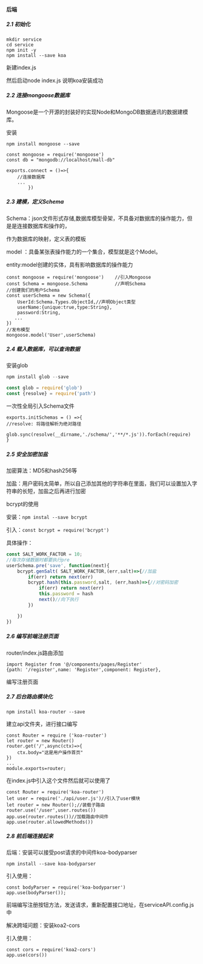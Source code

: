 #### 后端
##### 2.1 初始化

```
mkdir service
cd service
npm init -y
npm install --save koa
```

新建index.js

然后启动node index.js 说明koa安装成功

##### 2.2 连接mongoose数据库

Mongoose是一个开源的封装好的实现Node和MongoDB数据通讯的数据建模库。

安装

```shell
npm install mongoose --save
```

```
const mongoose = require('mongoose')
const db = "mongodb://localhost/mall-db"

exports.connect = ()=>{
    //连接数据库
    ...   
        })
```

##### 2.3 建模，定义Schema

Schema：json文件形式存储,数据库模型骨架，不具备对数据库的操作能力，但是是连接数据库和操作的，

作为数据库的映射，定义表的模板

model ：具备某张表操作能力的一个集合，模型就是这个Model。

entity:model创建的实体，具有影响数据库的操作能力

```
const mongoose = require('mongoose')    //引入Mongoose
const Schema = mongoose.Schema          //声明Schema
//创建我们的用户Schema
const userSchema = new Schema({
    UserId:Schema.Types.ObjectId,//声明Object类型
    userName:{unique:true,type:String},
    password:String,
   ...
})
//发布模型
mongoose.model('User',userSchema)
```

##### 2.4 载入数据库，可以查询数据

安装glob

```javascript
npm install glob --save

const glob = require('glob')
const {resolve} = require('path')
```

一次性全局引入Schema文件

```
exports.initSchemas = () =>{
//resolve: 将路径解析为绝对路径
    glob.sync(resolve(__dirname,'./schema/','**/*.js')).forEach(require)
}
```

##### 2.5 安全加密加盐

加密算法：MD5和hash256等

加盐：用户密码太简单，所以自己添加其他的字符串在里面，我们可以设置加入字符串的长短，加盐之后再进行加密

bcrypt的使用

安装：`npm instal --save bcrypt`

引入：`const bcrypt = require('bcrypt')`

具体操作：

```javascript
const SALT_WORK_FACTOR = 10;
//每次存储数据时都要执行pre
userSchema.pre('save', function(next){
    bcrypt.genSalt( SALT_WORK_FACTOR,(err,salt)=>{//加盐
        if(err) return next(err)
        bcrypt.hash(this.password,salt, (err,hash)=>{//对密码加密
            if(err) return next(err)
            this.password = hash
            next()//向下执行
        }) 

    })
})
```

##### 2.6 编写前端注册页面

router/index.js路由添加

```
import Register from '@/components/pages/Register'
{path: '/register',name: 'Register',component: Register},
```

编写注册页面

##### 2.7 后台路由模块化

```shell
npm install koa-router --save
```

建立api文件夹，进行接口编写

```
const Router = require ('koa-router')
let router = new Router()
router.get('/',async(ctx)=>{
    ctx.body="这是用户操作首页"
})
...
module.exports=router;
```

在index.js中引入这个文件然后就可以使用了

```
const Router = require('koa-router')
let user = require('./api/user.js')//引入了user模块
let router = new Router();//装载子路由
router.use('/user',user.routes())
app.use(router.routes())//加载路由中间件
app.use(router.allowedMethods())
```

##### 2.8 前后端连接起来

后端：安装可以接受post请求的中间件koa-bodyparser

```
npm install --save koa-bodyparser
```

引入使用：

```
const bodyParser = require('koa-bodyparser')
app.use(bodyParser());
```

前端编写注册按钮方法，发送请求，重新配置接口地址，在serviceAPI.config.js中

解决跨域问题：安装koa2-cors

引入使用：
```
const cors = require('koa2-cors')
app.use(cors())
```
